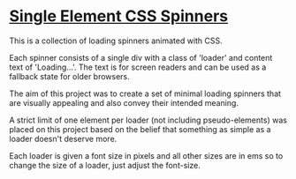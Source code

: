 [Single Element CSS Spinners](http://projects.lukehaas.me/css-loaders)
============

This is a collection of loading spinners animated with CSS.

Each spinner consists of a single div with a class of 'loader' and content text of 'Loading...'.
The text is for screen readers and can be used as a fallback state for older browsers.

The aim of this project was to create a set of minimal loading spinners that are visually appealing and also convey their intended meaning.

A strict limit of one element per loader (not including pseudo-elements) was placed on this project based on the belief that something as simple as a loader doesn't deserve more.

Each loader is given a font size in pixels and all other sizes are in ems so to change the size of a loader, just adjust the font-size.